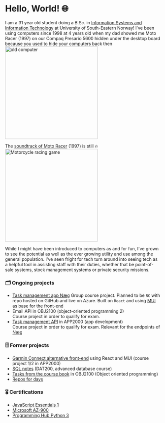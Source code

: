 # Hello, World! 🌐

I am a 31 year old student doing a B.Sc. in [Information Systems and Information Technology](https://www.usn.no/studier/bachelor-i-it-og-informasjonssystemer/) at University of South-Eastern Norway! I've been using computers since 1998 at 4 years old when my dad showed me Moto Racer (1997) on our Compaq Presario 5600 hidden under the desktop board because you used to hide your computers back then  
<img src="https://live.staticflickr.com/2082/2065753043_7b16b67929_z.jpg" alt="old computer" width="300"/>  

The [soundtrack of Moto Racer](https://www.youtube.com/watch?v=OXvS28XM8NI&list=PL_BhbJAAueZRAXlV7sdOm2oOH1XHjNRvE) (1997) is still 🔥  
<img src="https://archive.org/download/MOTORACE/motorace.jpg" alt="Motorcycle racing game" width="300"/>

While I might have been introduced to computers as and for fun, I've grown to see the potential as well as the ever growing utility and use among the general population. I've seen fright for tech turn around into seeing tech as a helpful tool in assisting staff with their duties, whether that be point-of-sale systems, stock management systems or private security missions. 

### 🗂️ Ongoing projects

- [Task management app Næg](https://github.com/Scandiking/N-g)
      Group course project. Planned to be `RC` with repo hosted on GitHub and live on Azure. Built on `React` and using [MUI](https://mui.com/) as base for the front-end
- Email API in OBJ2100 (object-oriented programming 2)  
      Course project in order to qualify for exam.  
- [Task management API](https://github.com/Scandiking/taskmanager) in APP2000 (app development)  
      Course project in order to qualify for exam. Relevant for the endpoints of [Næg](https://github.com/Scandiking/N-g)

### 🗄️ Former projects
- [Garmin Connect alternative front-end](https://github.com/Scandiking/GarminConnectMaterialDesignReactFrontend) using React and MUI (course project 1/2 in APP2000)
- [SQL notes](https://github.com/Scandiking/DAT2K_tutorials) (DAT200, advanced database course)
- [Tasks from the course book](https://github.com/Scandiking/Liang-Chapter-9) in OBJ2100 (Object oriented programming)
- [Repos for days](https://github.com/Scandiking?tab=repositories)

  
### 🎖️ Certifications

- [JavaScript Essentials 1](JavaScriptEssentials1Update20250224-28-t9r9h2.pdf)
- [Microsoft AZ-900](USN-AZ900-2025-003.pdf)
- [Programming Hub Python 3](certificate_1707419695401.pdf)

### 
